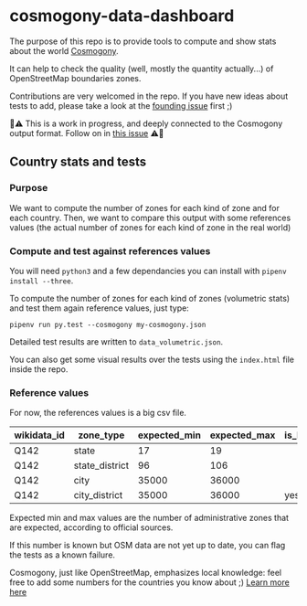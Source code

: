 # cosmogony-data-dashboard

The purpose of this repo is to provide tools to compute and show stats about the world [Cosmogony](https://github.com/osm-without-borders/cosmogony).

It can help to check the quality (well, mostly the quantity actually...) of OpenStreetMap boundaries zones.

Contributions are very welcomed in the repo. If you have new ideas about tests to add, please take a look at the [founding issue](https://github.com/osm-without-borders/cosmogony/issues/4) first ;)

:construction::warning: This is a work in progress, and deeply connected to the Cosmogony output format. Follow on in [this issue](https://github.com/osm-without-borders/cosmogony/issues/4) :warning::construction:

## Country stats and tests

### Purpose

We want to compute the number of zones for each kind of zone and for each country. Then, we want to compare this output with some references values (the actual number of zones for each kind of zone in the real world)

### Compute and test against references values

You will need `python3` and a few dependancies you can install with `pipenv install --three`.

To compute the number of zones for each kind of zones (volumetric stats) and test them again reference values, just type:

`pipenv run py.test --cosmogony my-cosmogony.json`

Detailed test results are written to `data_volumetric.json`.

You can also get some visual results over the tests using the `index.html` file inside the repo.

### Reference values

For now, the references values is a big csv file.

| wikidata_id         | zone_type      | expected_min | expected_max | is_known_failure |
|----------------------|-------------------|-------------------|--------------------|-----------------------|
| Q142                | state          | 17           | 19           |                  |
| Q142                | state_district | 96           | 106          |                  |
| Q142                | city           | 35000        | 36000        |                  |
| Q142                | city_district  | 35000        | 36000        | yes              |

Expected min and max values are the number of administrative zones that are expected, according to official sources.

If this number is known but OSM data are not yet up to date, you can flag the tests as a known failure.

Cosmogony, just like OpenStreetMap, emphasizes local knowledge: feel free to add some numbers for the countries you know about ;)
[Learn more here](https://github.com/osm-without-borders/cosmogony#contribute)
